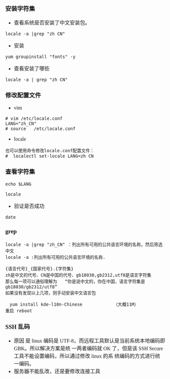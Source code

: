 <font face="Simsun" size=3>

### 安装字符集

- 查看系统是否安装了中文安装包。
~~~
locale -a |grep "zh_CN"
~~~

- 安装

~~~
yum groupinstall "fonts" -y
~~~

- 查看安装了哪些

~~~
locale -a | grep "zh_CN"
~~~

### 修改配置文件

- vim
~~~
# vim /etc/locale.conf
LANG="zh_CN"
# source   /etc/locale.conf
~~~
- locale
~~~
也可以使用命令修改locale.conf配置文件：
#  localectl set-locale LANG=zh_CN
~~~

### 查看字符集

~~~
echo $LANG

locale
~~~
- 验证是否成功
~~~
date

~~~

### grep

~~~
locale -a |grep "zh_CN" ：列出所有可用的公共语言环境的名称，然后筛选中文
locale -a :列出所有可用的公共语言环境的名称.

{语言代号}_{国家代号}.{字符集}
zh是中文的代号、CN是中国的代号、gb18030,gb2312,utf8是语言字符集
那么每一项可以通俗理解为   “你是说中文的，你在中国，语言字符集是gb18030/gb2312/utf8”
如果没有发现以上几项，则手动安装中文语言包

　yum install kde-l10n-Chinese            （大概11M）
重启 reboot
~~~

### SSH 乱码

- 原因
  是 linux 编码是 UTF-8，而远程工具默认是当前系统本地编码即 GBK。所以解决方案是统
  一两者编码就 OK 了，但是该 SSH Secure 工具不能设置编码，所以通过修改 linux 的系
  统编码的方式进行统一编码。
- 服务器不能乱改，还是要修改连接工具

</font>
